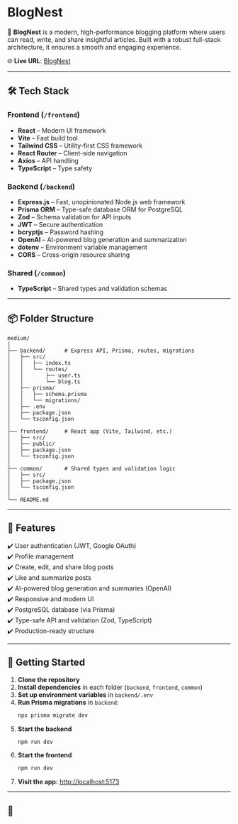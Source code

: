 # BlogNest

🚀 **BlogNest** is a modern, high-performance blogging platform where users can read, write, and share insightful articles. Built with a robust full-stack architecture, it ensures a smooth and engaging experience.

🌐 **Live URL**: [BlogNest](https://blognest-project.vercel.app/)

---

## 🛠️ Tech Stack

### Frontend (`/frontend`)
- **React** – Modern UI framework
- **Vite** – Fast build tool
- **Tailwind CSS** – Utility-first CSS framework
- **React Router** – Client-side navigation
- **Axios** – API handling
- **TypeScript** – Type safety

### Backend (`/backend`)
- **Express.js** – Fast, unopinionated Node.js web framework
- **Prisma ORM** – Type-safe database ORM for PostgreSQL
- **Zod** – Schema validation for API inputs
- **JWT** – Secure authentication
- **bcryptjs** – Password hashing
- **OpenAI** – AI-powered blog generation and summarization
- **dotenv** – Environment variable management
- **CORS** – Cross-origin resource sharing

### Shared (`/common`)
- **TypeScript** – Shared types and validation schemas

---

## 📦 Folder Structure

```
medium/
│
├── backend/      # Express API, Prisma, routes, migrations
│   ├── src/
│   │   ├── index.ts
│   │   └── routes/
│   │       ├── user.ts
│   │       └── blog.ts
│   ├── prisma/
│   │   ├── schema.prisma
│   │   └── migrations/
│   ├── .env
│   ├── package.json
│   └── tsconfig.json
│
├── frontend/     # React app (Vite, Tailwind, etc.)
│   ├── src/
│   ├── public/
│   ├── package.json
│   └── tsconfig.json
│
├── common/       # Shared types and validation logic
│   ├── src/
│   ├── package.json
│   └── tsconfig.json
│
└── README.md
```

---

## 📌 Features

✔️ User authentication (JWT, Google OAuth)  
✔️ Profile management  
✔️ Create, edit, and share blog posts  
✔️ Like and summarize posts  
✔️ AI-powered blog generation and summaries (OpenAI)  
✔️ Responsive and modern UI  
✔️ PostgreSQL database (via Prisma)  
✔️ Type-safe API and validation (Zod, TypeScript)  
✔️ Production-ready structure

---

## 🚀 Getting Started

1. **Clone the repository**
2. **Install dependencies** in each folder (`backend`, `frontend`, `common`)
3. **Set up environment variables** in `backend/.env`
4. **Run Prisma migrations** in `backend`:
   ```sh
   npx prisma migrate dev
   ```
5. **Start the backend**
   ```sh
   npm run dev
   ```
6. **Start the frontend**
   ```sh
   npm run dev
   ```
7. **Visit the app:** [http://localhost:5173](http://localhost:5173)

---

## 📄